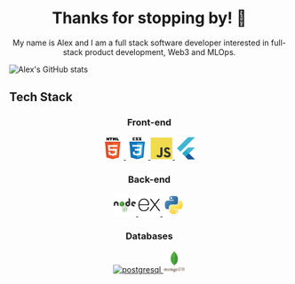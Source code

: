 <div>
<h1 align="center">Thanks for stopping by! 👋</h1>
<p align="center"> My name is Alex and I am a full stack software developer interested in full-stack product development, Web3 and MLOps. </p>


![Alex's GitHub stats](https://github-readme-stats.vercel.app/api?username=acdemichele&show_icons=true&theme=radical&hide_rank=true)
<!--   dark, radical, merko, gruvbox, tokyonight, onedark, cobalt, synthwave, highcontrast, dracula -->

<h2>Tech Stack </h2>

<div align="center">
<h3>Front-end</h3> 
    <a href="https://www.w3.org/html/" target="_blank"> <img src="https://raw.githubusercontent.com/devicons/devicon/master/icons/html5/html5-original-wordmark.svg" alt="html5" width="40" height="40"/> </a> 
    <a href="https://www.w3schools.com/css/" target="_blank"> <img src="https://raw.githubusercontent.com/devicons/devicon/master/icons/css3/css3-original-wordmark.svg" alt="css3" width="40" height="40"/> </a>
    <a href="https://developer.mozilla.org/en-US/docs/Web/JavaScript" target="_blank"> <img src="https://raw.githubusercontent.com/devicons/devicon/master/icons/javascript/javascript-original.svg" alt="javascript" width="40" height="40"/> </a>
    <a href="https://docs.flutter.dev/" target="_blank"> <img src="https://github.com/devicons/devicon/blob/master/icons/flutter/flutter-original.svg" alt="flutter" width="40" height="40"/> </a>


<h3>Back-end</h3>
<a href="https://nodejs.org" target="_blank"> <img src="https://raw.githubusercontent.com/devicons/devicon/master/icons/nodejs/nodejs-original-wordmark.svg" alt="nodejs" width="40" height="40"/> </a> 
<a href="https://expressjs.com/en/5x/api.html" target="_blank"> <img src="https://github.com/devicons/devicon/blob/master/icons/express/express-original.svg" alt="expressjs" width="40" height="40"/> </a> 
<a href="https://www.python.org/doc/" target="_blank"> <img src="https://github.com/devicons/devicon/blob/master/icons/python/python-original.svg" alt="expressjs" width="40" height="40"/> </a> 


<h3>Databases</h3>
<a href="https://www.postgresql.org/docs/" target="_blank"> <img src="https://upload.wikimedia.org/wikipedia/commons/thumb/2/29/Postgresql_elephant.svg/1200px-Postgresql_elephant.svg.png" alt="postgresql" width="40" height="40"/> </a>
<a href="https://www.mongodb.com/" target="_blank"> <img src="https://raw.githubusercontent.com/devicons/devicon/master/icons/mongodb/mongodb-original-wordmark.svg" alt="mongodb" width="40" height="40"/> </a>

</div>


<!--
**acdemichele/acdemichele** is a ✨ _special_ ✨ repository because its `README.md` (this file) appears on your GitHub profile.

Here are some ideas to get you started:

- 🔭 I’m currently working on ...
- 🌱 I’m currently learning ...
- 👯 I’m looking to collaborate on ...
- 🤔 I’m looking for help with ...
- 💬 Ask me about ...
- 📫 How to reach me: ...
- 😄 Pronouns: ...
- ⚡ Fun fact: ...
-->
